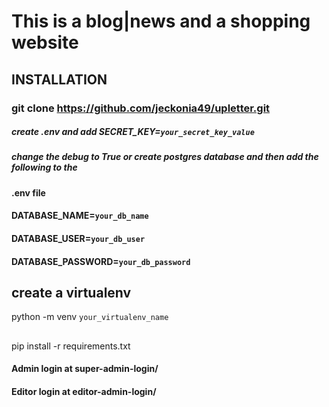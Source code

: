 # This is a blog|news and a shopping website

## INSTALLATION

### git clone https://github.com/jeckonia49/upletter.git

##### create .env and add SECRET_KEY=`your_secret_key_value`

##### change the debug to True or create postgres database and then add the following to the

#### .env file

#### DATABASE_NAME=`your_db_name`

#### DATABASE_USER=`your_db_user`

#### DATABASE_PASSWORD=`your_db_password`

## create a virtualenv

python -m venv `your_virtualenv_name`

##

pip install -r requirements.txt

#### Admin login at super-admin-login/

#### Editor login at editor-admin-login/
